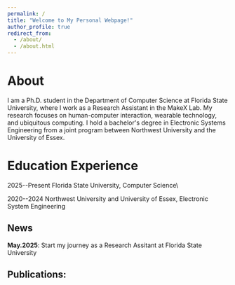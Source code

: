 ```yaml
---
permalink: /
title: "Welcome to My Personal Webpage!"
author_profile: true
redirect_from: 
  - /about/
  - /about.html
---
```

About
======
I am a Ph.D. student in the Department of Computer Science at Florida State University, where I work as a Research Assistant in the MakeX Lab. My research focuses on human-computer interaction, wearable technology, and ubiquitous computing. I hold a bachelor's degree in Electronic Systems Engineering from a joint program between Northwest University and the University of Essex.


Education Experience
======
2025--Present                       Florida State University, Computer Science\

2020--2024                          Northwest University and University of Essex, Electronic System Engineering



News
------


**May.2025**: Start my journey as a Research Assitant at Florida State University


Publications:
------

